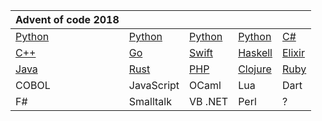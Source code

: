 | Advent  of  code  2018 | | | | |
| ---------- | -------- | -------- | -------- | -------- |
| [Python](./day01) | [Python](./day02) | [Python](./day03) | [Python](./day04) | [C#](./day05) |
| [C++](./day06) | [Go](./day07) | [Swift](./day08) | [Haskell](./day09) | [Elixir](./day10) |
| [Java](./day11) | [Rust](./day12) | [PHP](./day13) | [Clojure](./day14) | [Ruby](./day15) |
| COBOL[](./day16) | JavaScript[](./day17) | OCaml[](./day18) | Lua[](./day19) | Dart[](./day20) |
| F#[](./day21) | Smalltalk[](./day22) | VB .NET[](./day23) | Perl[](./day24) |? [](./day25) |

